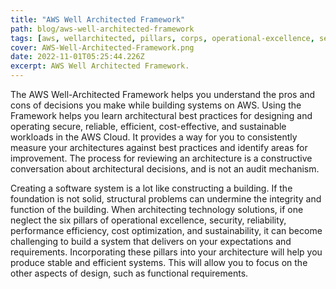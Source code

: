 ```yaml
---
title: "AWS Well Architected Framework"
path: blog/aws-well-architected-framework
tags: [aws, wellarchitected, pillars, corps, operational-excellence, security, reliability, performance-efficiency, cost optimization, sustainability]
cover: AWS-Well-Architected-Framework.png
date: 2022-11-01T05:25:44.226Z
excerpt: AWS Well Architected Framework.
---
```


The AWS Well-Architected Framework helps you understand the pros and cons of decisions you make while building systems on AWS. Using the Framework helps you learn architectural best practices for designing and operating secure, reliable, efficient, cost-effective, and sustainable workloads in the AWS Cloud. It provides a way for you to consistently measure your architectures against best practices and identify areas for improvement. The process for reviewing an architecture is a constructive conversation about architectural decisions, and is not an audit mechanism.

Creating a software system is a lot like constructing a building. If the foundation is not solid, structural problems can undermine the integrity and function of the building. When architecting technology solutions, if one neglect the six pillars of operational excellence, security, reliability, performance efficiency, cost optimization, and sustainability, it can become challenging to build a system that delivers on your expectations and requirements. Incorporating these pillars into your architecture will help you produce stable and efficient systems. This will allow you to focus on the other aspects of design, such as functional requirements.
